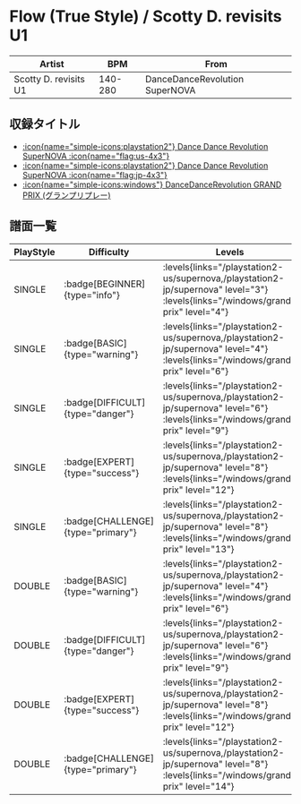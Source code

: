 # Flow (True Style) / Scotty D. revisits U1

|Artist|BPM|From|
|------|---|----|
|Scotty D. revisits U1|140-280|DanceDanceRevolution SuperNOVA|

## 収録タイトル

- [:icon{name="simple-icons:playstation2"} Dance Dance Revolution SuperNOVA :icon{name="flag:us-4x3"}](/playstation2-us/supernova)
- [:icon{name="simple-icons:playstation2"} Dance Dance Revolution SuperNOVA :icon{name="flag:jp-4x3"}](/playstation2-jp/supernova)
- [:icon{name="simple-icons:windows"} DanceDanceRevolution GRAND PRIX (グランプリプレー)](/windows/grand-prix)

## 譜面一覧

|PlayStyle|Difficulty|Levels|Notes|Movie|
|---------|----------|------|-----|-----|
|SINGLE| :badge[BEGINNER]{type="info"}| :levels{links="/playstation2-us/supernova,/playstation2-jp/supernova" level="3"} :levels{links="/windows/grand-prix" level="4"}|111/0||
|SINGLE| :badge[BASIC]{type="warning"}| :levels{links="/playstation2-us/supernova,/playstation2-jp/supernova" level="4"} :levels{links="/windows/grand-prix" level="6"}|161/17||
|SINGLE| :badge[DIFFICULT]{type="danger"}| :levels{links="/playstation2-us/supernova,/playstation2-jp/supernova" level="6"} :levels{links="/windows/grand-prix" level="9"}|236/7||
|SINGLE| :badge[EXPERT]{type="success"}| :levels{links="/playstation2-us/supernova,/playstation2-jp/supernova" level="8"} :levels{links="/windows/grand-prix" level="12"}|311/2||
|SINGLE| :badge[CHALLENGE]{type="primary"}| :levels{links="/playstation2-us/supernova,/playstation2-jp/supernova" level="8"} :levels{links="/windows/grand-prix" level="13"}|364/1||
|DOUBLE| :badge[BASIC]{type="warning"}| :levels{links="/playstation2-us/supernova,/playstation2-jp/supernova" level="4"} :levels{links="/windows/grand-prix" level="6"}|171/17||
|DOUBLE| :badge[DIFFICULT]{type="danger"}| :levels{links="/playstation2-us/supernova,/playstation2-jp/supernova" level="6"} :levels{links="/windows/grand-prix" level="9"}|237/9||
|DOUBLE| :badge[EXPERT]{type="success"}| :levels{links="/playstation2-us/supernova,/playstation2-jp/supernova" level="8"} :levels{links="/windows/grand-prix" level="12"}|307/2||
|DOUBLE| :badge[CHALLENGE]{type="primary"}| :levels{links="/playstation2-us/supernova,/playstation2-jp/supernova" level="8"} :levels{links="/windows/grand-prix" level="14"}|360/1||
